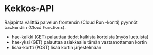 # Kekkos-API
Rajapinta välittää palvelun frontendin (Cloud Run -kontti) pyynnöt backendiin (Cloud Functions):
- hae-kaikki (GET) palauttaa tiedot kaikista korteista (myös luetuista)
- hae-yksi (GET) palauttaa asiakkaalle tämän vastaanottaman kortin
- lisaa-kortti (POST) lisää kortin järjestelmään